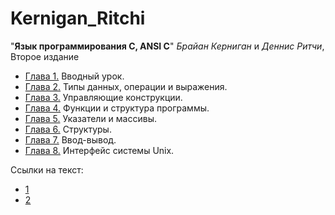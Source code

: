 # Kernigan_Ritchi

"__Язык программирования C, ANSI C__" _Брайан Керниган_ и _Деннис Ритчи_, Второе издание

 - [Глава 1.](ch1) Вводный урок.
 - [Глава 2.](ch2) Типы данных, операции и выражения.
 - [Глава 3.](ch3) Управляющие конструкции.
 - [Глава 4.](ch4) Функции и структура программы.
 - [Глава 5.](ch5) Указатели и массивы.
 - [Глава 6.](ch6) Структуры.
 - [Глава 7.](ch7) Ввод-вывод.
 - [Глава 8.](ch8) Интерфейс системы Unix.

Ссылки на текст:
- [1](https://www.rulit.me/books/yazyk-programmirovaniya-si-izdanie-3-e-ispravlennoe-read-167014-1.html)
- [2](http://www.iakovlev.org/index.html?p=1351&m=1&l1=5)